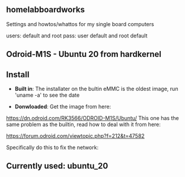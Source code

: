 ## homelabboardworks
Settings and howtos/whattos for my single board computers

users: default and root
pass: user default and root default

## Odroid-M1S - Ubuntu 20 from hardkernel

## Install

* **Built in**: The installater on the bultin eMMC is the oldest image, run 'uname -a' to see the date

* **Donwloaded**: Get the image from here:

https://dn.odroid.com/RK3566/ODROID-M1S/Ubuntu/
This one has the same problem as the builtin, read how to deal with it from here:

https://forum.odroid.com/viewtopic.php?f=212&t=47582

Specifically do this to fix the network:

## Currently used: ubuntu_20

